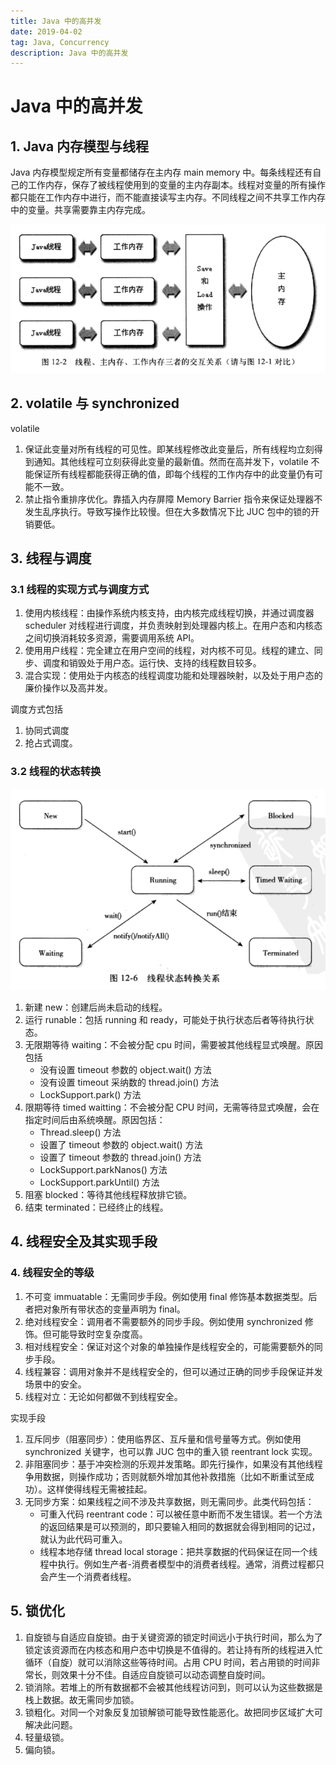 ```yaml
---
title: Java 中的高并发
date: 2019-04-02
tag: Java, Concurrency
description: Java 中的高并发
---
```


# Java 中的高并发

## 1. Java 内存模型与线程

Java 内存模型规定所有变量都储存在主内存 main memory 中。每条线程还有自己的工作内存，保存了被线程使用到的变量的主内存副本。线程对变量的所有操作都只能在工作内存中进行，而不能直接读写主内存。不同线程之间不共享工作内存中的变量。共享需要靠主内存完成。

![thread-memory](./thread-memory.png)

## 2. volatile 与 synchronized

volatile

1. 保证此变量对所有线程的可见性。即某线程修改此变量后，所有线程均立刻得到通知。其他线程可立刻获得此变量的最新值。然而在高并发下，volatile 不能保证所有线程都能获得正确的值，即每个线程的工作内存中的此变量仍有可能不一致。
2. 禁止指令重排序优化。靠插入内存屏障 Memory Barrier 指令来保证处理器不发生乱序执行。导致写操作比较慢。但在大多数情况下比 JUC 包中的锁的开销要低。

## 3. 线程与调度

### 3.1 线程的实现方式与调度方式

1. 使用内核线程：由操作系统内核支持，由内核完成线程切换，并通过调度器 scheduler 对线程进行调度，并负责映射到处理器内核上。在用户态和内核态之间切换消耗较多资源，需要调用系统 API。
2. 使用用户线程：完全建立在用户空间的线程，对内核不可见。线程的建立、同步、调度和销毁处于用户态。运行快、支持的线程数目较多。
3. 混合实现：使用处于内核态的线程调度功能和处理器映射，以及处于用户态的廉价操作以及高并发。

调度方式包括

1. 协同式调度
2. 抢占式调度。

### 3.2 线程的状态转换

![thread-status](./thread-status.png)

1. 新建 new：创建后尚未启动的线程。
2. 运行 runable：包括 running 和 ready，可能处于执行状态后者等待执行状态。
3. 无限期等待 waiting：不会被分配 cpu 时间，需要被其他线程显式唤醒。原因包括
   + 没有设置 timeout 参数的 object.wait() 方法
   + 没有设置 timeout 采纳数的 thread.join() 方法
   + LockSupport.park() 方法
4. 限期等待 timed waitting：不会被分配 CPU 时间，无需等待显式唤醒，会在指定时间后由系统唤醒。原因包括：
   + Thread.sleep() 方法
   + 设置了 timeout 参数的 object.wait() 方法
   + 设置了 timeout 参数的 thread.join() 方法
   + LockSupport.parkNanos() 方法
   + LockSupport.parkUntil() 方法
5. 阻塞 blocked：等待其他线程释放排它锁。
6. 结束 terminated：已经终止的线程。

## 4. 线程安全及其实现手段

### 4. 线程安全的等级

1. 不可变 immuatable：无需同步手段。例如使用 final 修饰基本数据类型。后者把对象所有带状态的变量声明为 final。
2. 绝对线程安全：调用者不需要额外的同步手段。例如使用 synchronized 修饰。但可能导致时空复杂度高。
3. 相对线程安全：保证对这个对象的单独操作是线程安全的，可能需要额外的同步手段。
4. 线程兼容：调用对象并不是线程安全的，但可以通过正确的同步手段保证并发场景中的安全。
5. 线程对立：无论如何都做不到线程安全。

实现手段

1. 互斥同步（阻塞同步）：使用临界区、互斥量和信号量等方式。例如使用 synchronized 关键字，也可以靠 JUC 包中的重入锁 reentrant lock 实现。
2. 非阻塞同步：基于冲突检测的乐观并发策略。即先行操作，如果没有其他线程争用数据，则操作成功；否则就额外增加其他补救措施（比如不断重试至成功）。这样使得线程无需被挂起。
3. 无同步方案：如果线程之间不涉及共享数据，则无需同步。此类代码包括：
   + 可重入代码 reentrant code：可以被任意中断而不发生错误。若一个方法的返回结果是可以预测的，即只要输入相同的数据就会得到相同的记过，就认为此代码可重入。
   + 线程本地存储 thread local storage：把共享数据的代码保证在同一个线程中执行。例如生产者-消费者模型中的消费者线程。通常，消费过程都只会产生一个消费者线程。

## 5. 锁优化

1. 自旋锁与自适应自旋锁。由于关键资源的锁定时间远小于执行时间，那么为了锁定该资源而在内核态和用户态中切换是不值得的。若让持有所的线程进入忙循环（自旋）就可以消除这些等待时间。占用 CPU 时间，若占用锁的时间非常长，则效果十分不佳。自适应自旋锁可以动态调整自旋时间。
2. 锁消除。若堆上的所有数据都不会被其他线程访问到，则可以认为这些数据是栈上数据。故无需同步加锁。
3. 锁粗化。对同一个对象反复加锁解锁可能导致性能恶化。故把同步区域扩大可解决此问题。
4. 轻量级锁。
5. 偏向锁。
